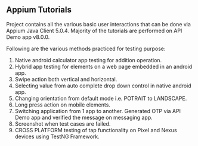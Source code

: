 Appium Tutorials
-----------------

Project contains all the various basic user interactions that can be done via Appium Java Client 5.0.4.
Majority of the tutorials are performed on API Demo app v8.0.0.

Following are the various methods practiced for testing purpose:
1. Native android calculator app testing for addition operation.
2. Hybrid app testing for elements on a web page embedded in an android app.
3. Swipe action both vertical and horizontal.
4. Selecting value from auto complete drop down control in native android app.
5. Changing orientation from default mode i.e. POTRAIT to LANDSCAPE.
6. Long press action on mobile elements.
7. Switching application from 1 app to another.
   Generated OTP via API Demo app and verified the message on messaging app.
8. Screenshot when test cases are failed.
9. CROSS PLATFORM testing of tap functionality on Pixel and Nexus devices using TestNG Framework.
